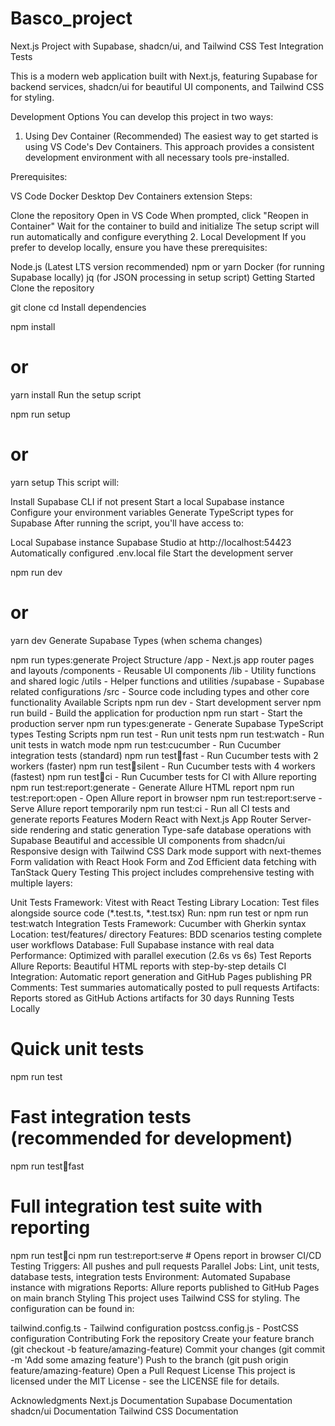 # Basco_project

Next.js Project with Supabase, shadcn/ui, and Tailwind CSS
Test Integration Tests

This is a modern web application built with Next.js, featuring Supabase for backend services, shadcn/ui for beautiful UI components, and Tailwind CSS for styling.

Development Options
You can develop this project in two ways:

1. Using Dev Container (Recommended)
The easiest way to get started is using VS Code's Dev Containers. This approach provides a consistent development environment with all necessary tools pre-installed.

Prerequisites:

VS Code
Docker Desktop
Dev Containers extension
Steps:

Clone the repository
Open in VS Code
When prompted, click "Reopen in Container"
Wait for the container to build and initialize
The setup script will run automatically and configure everything
2. Local Development
If you prefer to develop locally, ensure you have these prerequisites:

Node.js (Latest LTS version recommended)
npm or yarn
Docker (for running Supabase locally)
jq (for JSON processing in setup script)
Getting Started
Clone the repository

git clone <repository-url>
cd <project-directory>
Install dependencies

npm install
# or
yarn install
Run the setup script

npm run setup
# or
yarn setup
This script will:

Install Supabase CLI if not present
Start a local Supabase instance
Configure your environment variables
Generate TypeScript types for Supabase
After running the script, you'll have access to:

Local Supabase instance
Supabase Studio at http://localhost:54423
Automatically configured .env.local file
Start the development server

npm run dev
# or
yarn dev
Generate Supabase Types (when schema changes)

npm run types:generate
Project Structure
/app - Next.js app router pages and layouts
/components - Reusable UI components
/lib - Utility functions and shared logic
/utils - Helper functions and utilities
/supabase - Supabase related configurations
/src - Source code including types and other core functionality
Available Scripts
npm run dev - Start development server
npm run build - Build the application for production
npm run start - Start the production server
npm run types:generate - Generate Supabase TypeScript types
Testing Scripts
npm run test - Run unit tests
npm run test:watch - Run unit tests in watch mode
npm run test:cucumber - Run Cucumber integration tests (standard)
npm run test:cucumber:fast - Run Cucumber tests with 2 workers (faster)
npm run test:cucumber:silent - Run Cucumber tests with 4 workers (fastest)
npm run test:cucumber:ci - Run Cucumber tests for CI with Allure reporting
npm run test:report:generate - Generate Allure HTML report
npm run test:report:open - Open Allure report in browser
npm run test:report:serve - Serve Allure report temporarily
npm run test:ci - Run all CI tests and generate reports
Features
Modern React with Next.js App Router
Server-side rendering and static generation
Type-safe database operations with Supabase
Beautiful and accessible UI components from shadcn/ui
Responsive design with Tailwind CSS
Dark mode support with next-themes
Form validation with React Hook Form and Zod
Efficient data fetching with TanStack Query
Testing
This project includes comprehensive testing with multiple layers:

Unit Tests
Framework: Vitest with React Testing Library
Location: Test files alongside source code (*.test.ts, *.test.tsx)
Run: npm run test or npm run test:watch
Integration Tests
Framework: Cucumber with Gherkin syntax
Location: test/features/ directory
Features: BDD scenarios testing complete user workflows
Database: Full Supabase instance with real data
Performance: Optimized with parallel execution (2.6s vs 6s)
Test Reports
Allure Reports: Beautiful HTML reports with step-by-step details
CI Integration: Automatic report generation and GitHub Pages publishing
PR Comments: Test summaries automatically posted to pull requests
Artifacts: Reports stored as GitHub Actions artifacts for 30 days
Running Tests Locally
# Quick unit tests
npm run test

# Fast integration tests (recommended for development)
npm run test:cucumber:fast

# Full integration test suite with reporting
npm run test:cucumber:ci
npm run test:report:serve  # Opens report in browser
CI/CD Testing
Triggers: All pushes and pull requests
Parallel Jobs: Lint, unit tests, database tests, integration tests
Environment: Automated Supabase instance with migrations
Reports: Allure reports published to GitHub Pages on main branch
Styling
This project uses Tailwind CSS for styling. The configuration can be found in:

tailwind.config.ts - Tailwind configuration
postcss.config.js - PostCSS configuration
Contributing
Fork the repository
Create your feature branch (git checkout -b feature/amazing-feature)
Commit your changes (git commit -m 'Add some amazing feature')
Push to the branch (git push origin feature/amazing-feature)
Open a Pull Request
License
This project is licensed under the MIT License - see the LICENSE file for details.

Acknowledgments
Next.js Documentation
Supabase Documentation
shadcn/ui Documentation
Tailwind CSS Documentation
